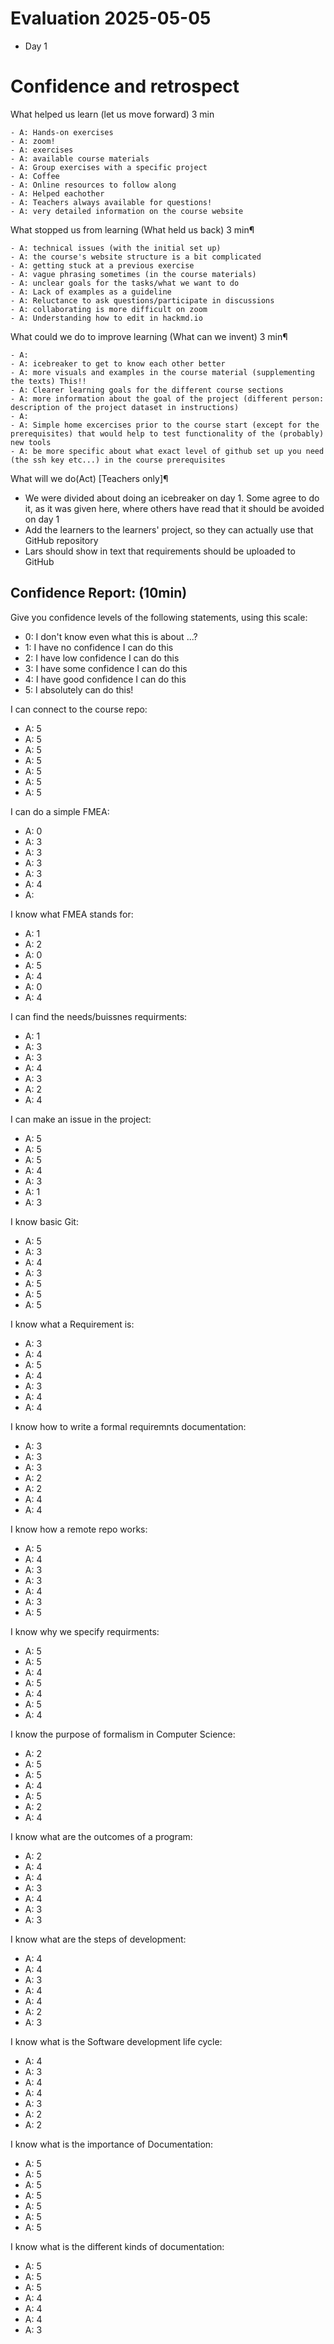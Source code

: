 # Evaluation 2025-05-05

- Day 1

# Confidence and retrospect

What helped us learn (let us move forward) 3 min

    - A: Hands-on exercises
    - A: zoom!
    - A: exercises
    - A: available course materials
    - A: Group exercises with a specific project
    - A: Coffee
    - A: Online resources to follow along
    - A: Helped eachother
    - A: Teachers always available for questions!
    - A: very detailed information on the course website

What stopped us from learning (What held us back) 3 min¶

    - A: technical issues (with the initial set up)
    - A: the course's website structure is a bit complicated
    - A: getting stuck at a previous exercise
    - A: vague phrasing sometimes (in the course materials)
    - A: unclear goals for the tasks/what we want to do
    - A: Lack of examples as a guideline
    - A: Reluctance to ask questions/participate in discussions
    - A: collaborating is more difficult on zoom
    - A: Understanding how to edit in hackmd.io


What could we do to improve learning (What can we invent) 3 min¶

    - A:
    - A: icebreaker to get to know each other better
    - A: more visuals and examples in the course material (supplementing the texts) This!!
    - A: Clearer learning goals for the different course sections
    - A: more information about the goal of the project (different person: description of the project dataset in instructions)
    - A:
    - A: Simple home excercises prior to the course start (except for the prerequisites) that would help to test functionality of the (probably) new tools
    - A: be more specific about what exact level of github set up you need (the ssh key etc...) in the course prerequisites

What will we do(Act) [Teachers only]¶

- We were divided about doing an icebreaker on day 1. Some agree to do it, as it was given here,
  where others have read that it should be avoided on day 1
- Add the learners to the learners' project, so they can actually use that GitHub repository
- Lars should show in text that requirements should be uploaded to GitHub


## Confidence Report: (10min)

Give you confidence levels of the following statements,
using this scale:

- 0: I don't know even what this is about ...?
- 1: I have no confidence I can do this
- 2: I have low confidence I can do this
- 3: I have some confidence I can do this
- 4: I have good confidence I can do this
- 5: I absolutely can do this!

 I can connect to the course repo:

- A: 5
- A: 5
- A: 5
- A: 5
- A: 5
- A: 5
- A: 5

I can do a simple FMEA:

- A: 0
- A: 3
- A: 3
- A: 3
- A: 3
- A: 4
- A:

I know what FMEA stands for:

- A: 1
- A: 2
- A: 0
- A: 5
- A: 4
- A: 0
- A: 4

I can find the needs/buissnes requirments:

- A: 1
- A: 3
- A: 3
- A: 4
- A: 3
- A: 2
- A: 4

I can make an issue in the project:

- A: 5
- A: 5
- A: 5
- A: 4
- A: 3
- A: 1
- A: 3

I know basic Git:

- A: 5
- A: 3
- A: 4
- A: 3
- A: 5
- A: 5
- A: 5

I know what a Requirement is:

- A: 3
- A: 4
- A: 5
- A: 4
- A: 3
- A: 4
- A: 4

I know how to write a formal requiremnts documentation:

- A: 3
- A: 3
- A: 3
- A: 2
- A: 2
- A: 4
- A: 4

I know how a remote repo works:	

- A: 5
- A: 4
- A: 3
- A: 3
- A: 4
- A: 3
- A: 5

I know why we specify requirments:

- A: 5
- A: 5
- A: 4
- A: 5
- A: 4
- A: 5
- A: 4

I know the purpose of formalism in Computer Science:

- A: 2
- A: 5
- A: 5
- A: 4
- A: 5
- A: 2
- A: 4

I know what are the outcomes of a program:

- A: 2
- A: 4
- A: 4
- A: 3
- A: 4
- A: 3
- A: 3

I know what are the steps of development:

- A: 4
- A: 4
- A: 3
- A: 4
- A: 4
- A: 2
- A: 3

I know what is the Software development life cycle:

- A: 4
- A: 3
- A: 4
- A: 4
- A: 3
- A: 2
- A: 2

I know what is the importance of Documentation:

- A: 5
- A: 5
- A: 5
- A: 5
- A: 5
- A: 5
- A: 5

I know what is the different kinds of documentation:

- A: 5
- A: 5
- A: 5
- A: 4
- A: 4
- A: 4
- A: 3
